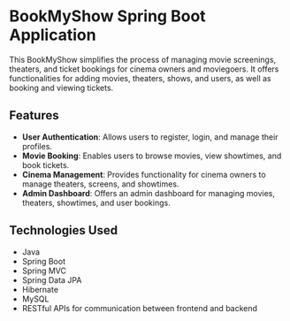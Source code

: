 # BookMyShow Spring Boot Application

This BookMyShow simplifies the process of managing movie screenings, theaters, and ticket bookings for cinema owners and moviegoers. It offers functionalities for adding movies, theaters, shows, and users, as well as booking and viewing tickets.

## Features 

- **User Authentication**: Allows users to register, login, and manage their profiles.
- **Movie Booking**: Enables users to browse movies, view showtimes, and book tickets.
- **Cinema Management**: Provides functionality for cinema owners to manage theaters, screens, and showtimes.
- **Admin Dashboard**: Offers an admin dashboard for managing movies, theaters, showtimes, and user bookings.

## Technologies Used
 
- Java 
- Spring Boot
- Spring MVC
- Spring Data JPA
- Hibernate 
- MySQL
- RESTful APIs for communication between frontend and backend
